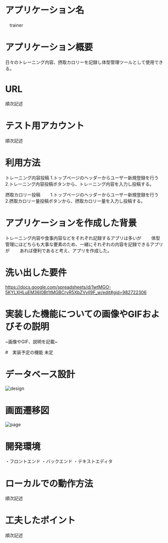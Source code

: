 # アプリケーション名　
　trainer
 
 # アプリケーション概要
 日々のトレーニング内容、摂取カロリーを記録し体型管理ツールとして使用できる。
 
 # URL
 順次記述
 
 # テスト用アカウント
 順次記述
 
 # 利用方法
 トレーニング内容投稿
 1.トップページのヘッダーからユーザー新規登録を行う
 2.トレーニング内容投稿ボタンから、トレーニング内容を入力し投稿する。

 摂取カロリー投稿
　　1.トップページのヘッダーからユーザー新規登録を行う
 2.摂取カロリー量投稿ボタンから、摂取カロリー量を入力し投稿する。

 # アプリケーションを作成した背景
 トレーニング内容や食事内容などをそれぞれ記録するアプリは多いが
　　体型管理にはどちらも大事な要素のため、一緒にそれぞれの内容を記録できるアプリが
　　あれば便利であると考え、アプリを作成した。

 # 洗い出した要件
 https://docs.google.com/spreadsheets/d/1wtMGO-5KYLXHLuEM36I0Bt1tMGBCrvR5XbZVvll9F_w/edit#gid=982722306

 # 実装した機能についての画像やGIFおよびその説明
 ~画像やGIF、説明を記載~

 #　実装予定の機能
 未定

 # データベース設計
 ![design](https://github.com/yuuya210618/trainer/assets/128597594/30c94142-5c26-4205-a380-1cec80f8c9d2)

 # 画面遷移図
![page](https://github.com/yuuya210618/trainer/assets/128597594/7450369f-11cb-4a52-8945-b7d9f49afe0f)

 
 # 開発環境
 ・フロントエンド
 ・バックエンド
 ・テキストエディタ
 
 # ローカルでの動作方法
順次記述
 
 # 工夫したポイント
 順次記述

 
